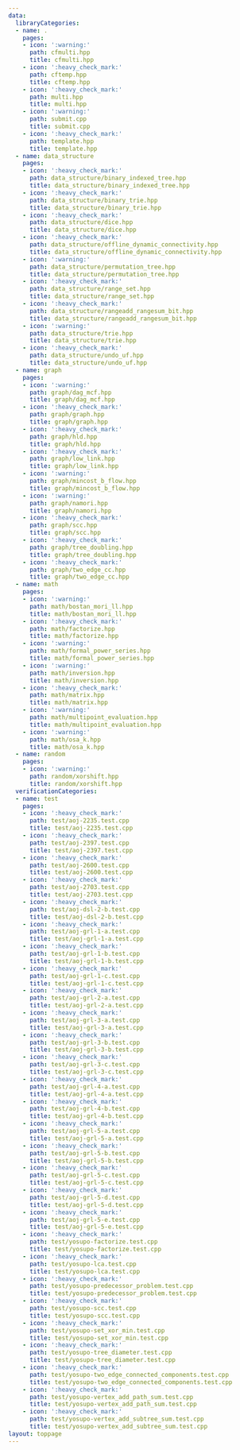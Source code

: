 ```yaml
---
data:
  libraryCategories:
  - name: .
    pages:
    - icon: ':warning:'
      path: cfmulti.hpp
      title: cfmulti.hpp
    - icon: ':heavy_check_mark:'
      path: cftemp.hpp
      title: cftemp.hpp
    - icon: ':heavy_check_mark:'
      path: multi.hpp
      title: multi.hpp
    - icon: ':warning:'
      path: submit.cpp
      title: submit.cpp
    - icon: ':heavy_check_mark:'
      path: template.hpp
      title: template.hpp
  - name: data_structure
    pages:
    - icon: ':heavy_check_mark:'
      path: data_structure/binary_indexed_tree.hpp
      title: data_structure/binary_indexed_tree.hpp
    - icon: ':heavy_check_mark:'
      path: data_structure/binary_trie.hpp
      title: data_structure/binary_trie.hpp
    - icon: ':heavy_check_mark:'
      path: data_structure/dice.hpp
      title: data_structure/dice.hpp
    - icon: ':heavy_check_mark:'
      path: data_structure/offline_dynamic_connectivity.hpp
      title: data_structure/offline_dynamic_connectivity.hpp
    - icon: ':warning:'
      path: data_structure/permutation_tree.hpp
      title: data_structure/permutation_tree.hpp
    - icon: ':heavy_check_mark:'
      path: data_structure/range_set.hpp
      title: data_structure/range_set.hpp
    - icon: ':heavy_check_mark:'
      path: data_structure/rangeadd_rangesum_bit.hpp
      title: data_structure/rangeadd_rangesum_bit.hpp
    - icon: ':warning:'
      path: data_structure/trie.hpp
      title: data_structure/trie.hpp
    - icon: ':heavy_check_mark:'
      path: data_structure/undo_uf.hpp
      title: data_structure/undo_uf.hpp
  - name: graph
    pages:
    - icon: ':warning:'
      path: graph/dag_mcf.hpp
      title: graph/dag_mcf.hpp
    - icon: ':heavy_check_mark:'
      path: graph/graph.hpp
      title: graph/graph.hpp
    - icon: ':heavy_check_mark:'
      path: graph/hld.hpp
      title: graph/hld.hpp
    - icon: ':heavy_check_mark:'
      path: graph/low_link.hpp
      title: graph/low_link.hpp
    - icon: ':warning:'
      path: graph/mincost_b_flow.hpp
      title: graph/mincost_b_flow.hpp
    - icon: ':warning:'
      path: graph/namori.hpp
      title: graph/namori.hpp
    - icon: ':heavy_check_mark:'
      path: graph/scc.hpp
      title: graph/scc.hpp
    - icon: ':heavy_check_mark:'
      path: graph/tree_doubling.hpp
      title: graph/tree_doubling.hpp
    - icon: ':heavy_check_mark:'
      path: graph/two_edge_cc.hpp
      title: graph/two_edge_cc.hpp
  - name: math
    pages:
    - icon: ':warning:'
      path: math/bostan_mori_ll.hpp
      title: math/bostan_mori_ll.hpp
    - icon: ':heavy_check_mark:'
      path: math/factorize.hpp
      title: math/factorize.hpp
    - icon: ':warning:'
      path: math/formal_power_series.hpp
      title: math/formal_power_series.hpp
    - icon: ':warning:'
      path: math/inversion.hpp
      title: math/inversion.hpp
    - icon: ':heavy_check_mark:'
      path: math/matrix.hpp
      title: math/matrix.hpp
    - icon: ':warning:'
      path: math/multipoint_evaluation.hpp
      title: math/multipoint_evaluation.hpp
    - icon: ':warning:'
      path: math/osa_k.hpp
      title: math/osa_k.hpp
  - name: random
    pages:
    - icon: ':warning:'
      path: random/xorshift.hpp
      title: random/xorshift.hpp
  verificationCategories:
  - name: test
    pages:
    - icon: ':heavy_check_mark:'
      path: test/aoj-2235.test.cpp
      title: test/aoj-2235.test.cpp
    - icon: ':heavy_check_mark:'
      path: test/aoj-2397.test.cpp
      title: test/aoj-2397.test.cpp
    - icon: ':heavy_check_mark:'
      path: test/aoj-2600.test.cpp
      title: test/aoj-2600.test.cpp
    - icon: ':heavy_check_mark:'
      path: test/aoj-2703.test.cpp
      title: test/aoj-2703.test.cpp
    - icon: ':heavy_check_mark:'
      path: test/aoj-dsl-2-b.test.cpp
      title: test/aoj-dsl-2-b.test.cpp
    - icon: ':heavy_check_mark:'
      path: test/aoj-grl-1-a.test.cpp
      title: test/aoj-grl-1-a.test.cpp
    - icon: ':heavy_check_mark:'
      path: test/aoj-grl-1-b.test.cpp
      title: test/aoj-grl-1-b.test.cpp
    - icon: ':heavy_check_mark:'
      path: test/aoj-grl-1-c.test.cpp
      title: test/aoj-grl-1-c.test.cpp
    - icon: ':heavy_check_mark:'
      path: test/aoj-grl-2-a.test.cpp
      title: test/aoj-grl-2-a.test.cpp
    - icon: ':heavy_check_mark:'
      path: test/aoj-grl-3-a.test.cpp
      title: test/aoj-grl-3-a.test.cpp
    - icon: ':heavy_check_mark:'
      path: test/aoj-grl-3-b.test.cpp
      title: test/aoj-grl-3-b.test.cpp
    - icon: ':heavy_check_mark:'
      path: test/aoj-grl-3-c.test.cpp
      title: test/aoj-grl-3-c.test.cpp
    - icon: ':heavy_check_mark:'
      path: test/aoj-grl-4-a.test.cpp
      title: test/aoj-grl-4-a.test.cpp
    - icon: ':heavy_check_mark:'
      path: test/aoj-grl-4-b.test.cpp
      title: test/aoj-grl-4-b.test.cpp
    - icon: ':heavy_check_mark:'
      path: test/aoj-grl-5-a.test.cpp
      title: test/aoj-grl-5-a.test.cpp
    - icon: ':heavy_check_mark:'
      path: test/aoj-grl-5-b.test.cpp
      title: test/aoj-grl-5-b.test.cpp
    - icon: ':heavy_check_mark:'
      path: test/aoj-grl-5-c.test.cpp
      title: test/aoj-grl-5-c.test.cpp
    - icon: ':heavy_check_mark:'
      path: test/aoj-grl-5-d.test.cpp
      title: test/aoj-grl-5-d.test.cpp
    - icon: ':heavy_check_mark:'
      path: test/aoj-grl-5-e.test.cpp
      title: test/aoj-grl-5-e.test.cpp
    - icon: ':heavy_check_mark:'
      path: test/yosupo-factorize.test.cpp
      title: test/yosupo-factorize.test.cpp
    - icon: ':heavy_check_mark:'
      path: test/yosupo-lca.test.cpp
      title: test/yosupo-lca.test.cpp
    - icon: ':heavy_check_mark:'
      path: test/yosupo-predecessor_problem.test.cpp
      title: test/yosupo-predecessor_problem.test.cpp
    - icon: ':heavy_check_mark:'
      path: test/yosupo-scc.test.cpp
      title: test/yosupo-scc.test.cpp
    - icon: ':heavy_check_mark:'
      path: test/yosupo-set_xor_min.test.cpp
      title: test/yosupo-set_xor_min.test.cpp
    - icon: ':heavy_check_mark:'
      path: test/yosupo-tree_diameter.test.cpp
      title: test/yosupo-tree_diameter.test.cpp
    - icon: ':heavy_check_mark:'
      path: test/yosupo-two_edge_connected_components.test.cpp
      title: test/yosupo-two_edge_connected_components.test.cpp
    - icon: ':heavy_check_mark:'
      path: test/yosupo-vertex_add_path_sum.test.cpp
      title: test/yosupo-vertex_add_path_sum.test.cpp
    - icon: ':heavy_check_mark:'
      path: test/yosupo-vertex_add_subtree_sum.test.cpp
      title: test/yosupo-vertex_add_subtree_sum.test.cpp
layout: toppage
---
```

